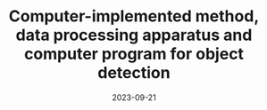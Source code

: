 ---
title: Computer-implemented method, data processing apparatus and computer program for object detection
authors: <b>David Griffiths</b>
collection: patents
permalink: /patents/embedding-od
excerpt: A computer-implemented method of training an object detector with no manual labels.
date: 2023-09-21
year: 2023
office: JP, US
number: US20230298335A1
application: 18/101,133
teaser: 'od-patent.png'
layout: redirect
redirect: https://patents.google.com/patent/US20230298335A1/en
---